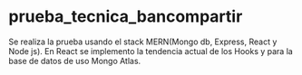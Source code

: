 # prueba_tecnica_bancompartir

Se realiza la prueba usando el stack MERN(Mongo db, Express, React y Node js). En React se implemento 
la tendencia actual de los Hooks y para la base de datos de uso Mongo Atlas.
